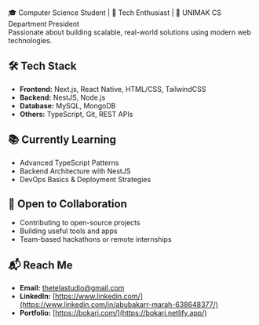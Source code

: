 🎓 Computer Science Student | 🧠 Tech Enthusiast | 💼 UNIMAK CS Department President  
Passionate about building scalable, real-world solutions using modern web technologies.

## 🛠️ Tech Stack
- **Frontend:** Next.js, React Native, HTML/CSS, TailwindCSS  
- **Backend:** NestJS, Node.js  
- **Database:** MySQL, MongoDB  
- **Others:** TypeScript, Git, REST APIs  

## 📚 Currently Learning
- Advanced TypeScript Patterns  
- Backend Architecture with NestJS  
- DevOps Basics & Deployment Strategies

## 🤝 Open to Collaboration
- Contributing to open-source projects  
- Building useful tools and apps  
- Team-based hackathons or remote internships

## 📬 Reach Me
- **Email:** [thetelastudio@gmail.com](mailto:thetelastudio@gmail.com)  
- **LinkedIn:** [https://www.linkedin.com/](https://www.linkedin.com/in/abubakarr-marah-638648377/)
- **Portfolio:** [https://bokari.com/](https://bokari.netlify.app/)
